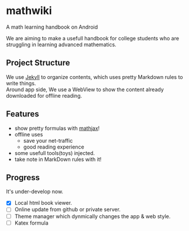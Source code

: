 # mathwiki

A math learning handbook on Android

We are aiming to make a usefull handbook for college students who are struggling in learning advanced mathematics.

## Project Structure

We use [Jekyll](https://jekyllrb.com) to organize contents, which uses pretty Markdown rules to write things.  
Around app side, We use a WebView to show the content already downloaded for offline reading.

## Features

- show pretty formulas with [mathjax](https://mathjax.org)!
- offline uses
  - save your net-traffic
  - good reading experience
- some usefull tools(toys) injected.
- take note in MarkDown rules with it!

## Progress

It's under-develop now.

- [x] Local html book viewer.
- [ ] Online update from github or private server.
- [ ] Theme manager which dynmically changes the app & web style.
- [ ] Katex formula